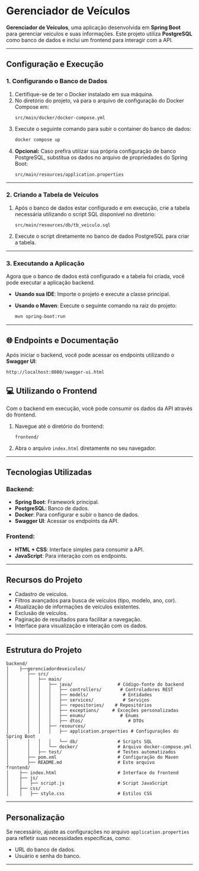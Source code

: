 # Gerenciador de Veículos

**Gerenciador de Veículos**, uma aplicação desenvolvida em **Spring Boot** para gerenciar veículos e suas informações. Este projeto utiliza **PostgreSQL** como banco de dados e inclui um frontend para interagir com a API.

---

##  Configuração e Execução

### 1. Configurando o Banco de Dados
1. Certifique-se de ter o Docker instalado em sua máquina.
2. No diretório do projeto, vá para o arquivo de configuração do Docker Compose em:
   ```
   src/main/docker/docker-compose.yml
   ```
3. Execute o seguinte comando para subir o container do banco de dados:
   ```bash
   docker compose up
   ```
4. **Opcional:** Caso prefira utilizar sua própria configuração de banco PostgreSQL, substitua os dados no arquivo de propriedades do Spring Boot:
   ```
   src/main/resources/application.properties
   ```

---

### 2. Criando a Tabela de Veículos
1. Após o banco de dados estar configurado e em execução, crie a tabela necessária utilizando o script SQL disponível no diretório:
   ```
   src/main/resources/db/tb_veiculo.sql
   ```
2. Execute o script diretamente no banco de dados PostgreSQL para criar a tabela.

---

### 3. Executando a Aplicação
Agora que o banco de dados está configurado e a tabela foi criada, você pode executar a aplicação backend.

- **Usando sua IDE**:
  Importe o projeto e execute a classe principal.

- **Usando o Maven**:
  Execute o seguinte comando na raiz do projeto:
  ```bash
  mvn spring-boot:run
  ```

---

## 🌐 Endpoints e Documentação
Após iniciar o backend, você pode acessar os endpoints utilizando o **Swagger UI**:
```
http://localhost:8080/swagger-ui.html
```

## 💻 Utilizando o Frontend
Com o backend em execução, você pode consumir os dados da API através do frontend.

1. Navegue até o diretório do frontend:
   ```
   frontend/
   ```
2. Abra o arquivo `index.html` diretamente no seu navegador.

---

## Tecnologias Utilizadas
### Backend:
- **Spring Boot**: Framework principal.
- **PostgreSQL**: Banco de dados.
- **Docker**: Para configurar e subir o banco de dados.
- **Swagger UI**: Acessar os endpoints da API.

### Frontend:
- **HTML + CSS**: Interface simples para consumir a API.
- **JavaScript**: Para interação com os endpoints.

---

## Recursos do Projeto
- Cadastro de veículos.
- Filtros avançados para busca de veículos (tipo, modelo, ano, cor).
- Atualização de informações de veículos existentes.
- Exclusão de veículos.
- Paginação de resultados para facilitar a navegação.
- Interface para visualização e interação com os dados.

---

## Estrutura do Projeto
```
backend/
│    ├──gerenciadordeveiculos/
│       ├── src/
│       │   ├── main/
│       │   │   ├── java/                 # Código-fonte do backend
│       │   │   │   ├── controllers/       # Controladores REST
│       │   │   │   ├── models/             # Entidades 
│       │   │   │   ├── services/           # Serviços
│       │   │   │   ├── repositories/    # Repositórios
│       │   │   │   ├── exceptions/     # Exceções personalizadas
│       │   │   │   ├── enums/             # Enums
│       │   │   │   ├── dtos/                 # DTOs 
│       │   │   ├── resources/
│       │   │   │   ├── application.properties # Configurações do Spring Boot
│       │   │   │   └── db/               # Scripts SQL
│       │   │   └── docker/               # Arquivo docker-compose.yml
│       │   ├── test/                     # Testes automatizados
│       ├── pom.xml                       # Configuração do Maven
│       ├── README.md                     # Este arquivo
frontend/
│    ├── index.html                       # Interface do frontend
│    ├── js/
│    │   ├── script.js                    # Script JavaScript
│    ├── css/
│    │   ├── style.css                    # Estilos CSS
```

---

##  Personalização
Se necessário, ajuste as configurações no arquivo `application.properties` para refletir suas necessidades específicas, como:
- URL do banco de dados.
- Usuário e senha do banco.
---
